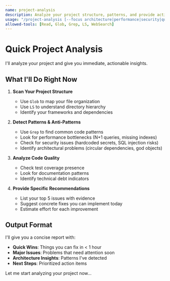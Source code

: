 ```yaml
---
name: project-analysis
description: Analyze your project structure, patterns, and provide actionable insights
usage: "/project-analysis [--focus architecture|performance|security|quality]"
allowed-tools: [Read, Glob, Grep, LS, WebSearch]
---
```


# Quick Project Analysis

I'll analyze your project and give you immediate, actionable insights.

## What I'll Do Right Now

1. **Scan Your Project Structure**
   - Use `Glob` to map your file organization
   - Use `LS` to understand directory hierarchy
   - Identify your frameworks and dependencies

2. **Detect Patterns & Anti-Patterns**
   - Use `Grep` to find common code patterns
   - Look for performance bottlenecks (N+1 queries, missing indexes)
   - Check for security issues (hardcoded secrets, SQL injection risks)
   - Identify architectural problems (circular dependencies, god objects)

3. **Analyze Code Quality**
   - Check test coverage presence
   - Look for documentation patterns
   - Identify technical debt indicators

4. **Provide Specific Recommendations**
   - List your top 5 issues with evidence
   - Suggest concrete fixes you can implement today
   - Estimate effort for each improvement

## Output Format

I'll give you a concise report with:
- **Quick Wins**: Things you can fix in < 1 hour
- **Major Issues**: Problems that need attention soon
- **Architecture Insights**: Patterns I've detected
- **Next Steps**: Prioritized action items

Let me start analyzing your project now...
